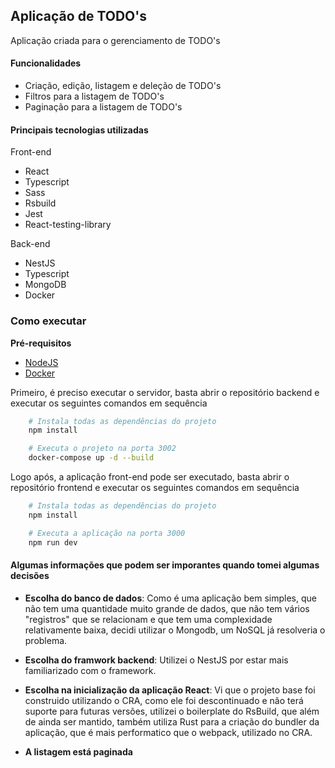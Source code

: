 ## Aplicação de TODO's

Aplicação criada para o gerenciamento de TODO's

#### Funcionalidades
- Criação, edição, listagem e deleção de TODO's
- Filtros para a listagem de TODO's
- Paginação para a listagem de TODO's

#### Principais tecnologias utilizadas

Front-end

- React
- Typescript
- Sass
- Rsbuild
- Jest
- React-testing-library

Back-end

- NestJS
- Typescript
- MongoDB
- Docker

### Como executar

**Pré-requisitos**
- [NodeJS](https://nodejs.org/pt)
- [Docker](https://docs.docker.com/)

Primeiro, é preciso executar o servidor, basta abrir o repositório backend e executar os seguintes comandos em sequência
```bash
    # Instala todas as dependências do projeto
    npm install

    # Executa o projeto na porta 3002
    docker-compose up -d --build
```

Logo após, a aplicação front-end pode ser executado, basta abrir o repositório frontend e executar os seguintes comandos em sequência
```bash
    # Instala todas as dependências do projeto
    npm install

    # Executa a aplicação na porta 3000
    npm run dev
```

#### Algumas informações que podem ser imporantes quando tomei algumas decisões

- **Escolha do banco de dados**: Como é uma aplicação bem simples, que não tem uma quantidade muito grande de dados, que não tem vários "registros" que se relacionam e que tem uma complexidade relativamente baixa, decidi utilizar o Mongodb, um NoSQL já resolveria o problema.

- **Escolha do framwork backend**: Utilizei o NestJS por estar mais familiarizado com o framework.

- **Escolha na inicialização da aplicação React**: Vi que o projeto base foi construido utilizando o CRA, como ele foi descontinuado e não terá suporte para futuras versões, utilizei o boilerplate do RsBuild, que além de ainda ser mantido, também utiliza Rust para a criação do bundler da aplicação, que é mais performatico que o webpack, utilizado no CRA.

- **A listagem está paginada**
